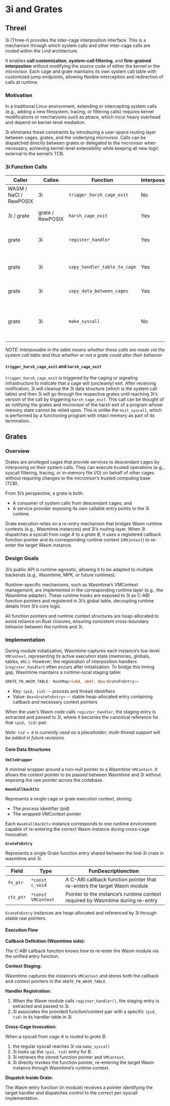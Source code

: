 # 3i and Grates

## ThreeI

3i (Three-I) provides the inter-cage interposition interface. This is a mechanism through which system calls and other inter-cage calls are routed within the Lind architecture.

It enables **call customization**, **system-call filtering**, and **fine-grained interpostion** without modifying the source code of either the kernel or the microvisor. Each cage and grate maintains its own system call table with customized jump endpoints, allowing flexible interception and redirection of calls at runtime.

### Motivation

In a traditional Linux environment, extending or intercepting system calls (e.g., adding a new filesystem, tracing, or filtering calls) requires kernel modifications or mechanisms such as ptrace, which incur heavy overhead and depend on kernel-level mediation.

3i eliminates these constraints by introducing a user-space routing layer between cages, grates, and the underlying microvisor. Calls can be dispatched directly between grates or delegated to the microvisor when necessary, achieving kernel-level extensibility while keeping all new logic external to the kernel’s TCB.

### 3i Function Calls 

|           Caller           |       Callee     |           Function            |  Interposable | Remarks |
|----------------------------|------------------|-------------------------------|---------------|---------------|
|   WASM / NaCl / RawPOSIX   |         3i       | `trigger_harsh_cage_exit`     |      No       |See detailed explaination below|
|         3i / grate         | grate / RawPOSIX | `harsh_cage_exit`             |      Yes      |See detailed explaination below|
|           grate            |         3i       | `register_handler`            |      Yes      |Register new handler information to syscall table|
|           grate            |         3i       | `copy_handler_table_to_cage`  |      Yes      |Passes the handler table to the target cage|
|           grate            |         3i       | `copy_data_between_cages`     |      Yes      |Copies memory across cages|
|           grate            |         3i       | `make_syscall`                |      No       |Route the call to the corresponding handler and deal with error situations|

*NOTE: Interposable in the table means whether these calls are made via the system call table and thus whether or not a grate could alter their behavior*

#### `trigger_harsh_cage_exit` and `harsh_cage_exit`  

`trigger_harsh_cage_exit` is triggered by the caging or signaling infrastructure to indicate that a cage will (uncleanly) exit. After receiving notification, 3i will cleanup the 3i data structure (which is the system call table) and then 3i will go through the respective grates until reaching 3i's version of the call by triggering `harsh_cage_exit`. This call can be thought of as notifying the grates and microvisor of the harsh exit of a program whose memory state cannot be relied upon. This is unlike the `exit_syscall`, which is performed by a functioning program with intact memory as part of its termination.. 

## Grates

### Overview

Grates are privileged cages that provide services to descendant cages by interposing on their system calls. They can execute trusted operations (e.g., syscall filtering, tracing, or in-memory file I/O) on behalf of other cages without requiring changes to the microvisor’s trusted computing base (TCB).

From 3i’s perspective, a grate is both:

- A consumer of system calls from descendant cages, and
- A service provider exposing its own callable entry points to the 3i runtime.

Grate execution relies on a re-entry mechanism that bridges Wasm runtime contexts (e.g., Wasmtime instances) and 3i’s routing layer.
When 3i dispatches a syscall from _cage A_ to a _grate B_, it uses a registered callback function pointer and its corresponding runtime context (`VMContext`) to re-enter the target Wasm instance.

### Design Goals

3i’s public API is runtime-agnostic, allowing it to be adapted to multiple backends (e.g., Wasmtime, MPK, or future runtimes).

Runtime-specific mechanisms, such as Wasmtime’s VMContext management, are implemented in the corresponding runtime layer (e.g., the Wasmtime adapter). These runtime hooks are exposed to 3i as C-ABI function pointers and registered in 3i’s global table, decoupling runtime details from 3i’s core logic.

All function pointers and runtime context structures are heap-allocated to avoid reliance on Rust closures, ensuring consistent cross-boundary behavior between the runtime and 3i.

### Implementation

During module initialization, Wasmtime captures each instance’s low-level `VMContext`, representing its active execution state (memories, globals, tables, etc.). However, the registration of interposition handlers (`register_handler`) often occurs after initialization. To bridge this timing gap, Wasmtime maintains a runtime-local staging table:

```rust
GRATE_FN_WASM_TABLE: HashMap<(u64, u64), Box<GrateFnEntry>>
```

- Key: `(pid, tid)` -- process and thread identifiers
- Value: `Box<GrateFnEntry>` -- stable heap-allocated entry containing callback and necessary context pointers

When the user’s Wasm code calls `register_handler`, the staging entry is extracted and passed to 3i, where it becomes the canonical reference for that `(pid, tid)` pair.

_Note: `tid = 0` is currently used as a placeholder; multi-thread support will be added in future revisions._

#### Core Data Structures

**`VmCtxWrapper`**

A minimal wrapper around a non-null pointer to a Wasmtime `VMContext`. It allows the context pointer to be passed between Wasmtime and 3i without exposing the raw pointer across the codebase.

**`WasmCallbackCtx`**

Represents a single cage or grate execution context, storing:

- The process identifier (pid)
- The wrapped VMContext pointer

Each `WasmCallbackCtx` instance corresponds to one runtime environment capable of re-entering the correct Wasm instance during cross-cage invocation.

**`GrateFnEntry`**

Represents a single Grate function entry shared between the lind-3i crate in wasmtime and 3i.

|   Field      |         Type       |                             FunDescriptionction                                   | 
|--------------|--------------------|-----------------------------------------------------------------------------------|
|   `fn_ptr`   |  `*const c_void`   | A C-ABI callback function pointer that re-enters the target Wasm module           |
|   `ctx_ptr`  | `*const VMContext` | Pointer to the instance’s runtime context required by Wasmtime during re-entry    |

`GrateFnEntry` instances are heap-allocated and referenced by 3i through stable raw pointers.

#### Execution Flow

**Callback Definition (Wasmtime side):**

The C-ABI callback function knows how to re-enter the Wasm module via the unified entry function.

**Context Staging:**

Wasmtime captures the instance’s `VMContext` and stores both the callback and context pointers in the `GRATE_FN_WASM_TABLE`.

**Handler Registration:**

1. When the Wasm module calls `register_handler()`, the staging entry is extracted and passed to 3i.
2. 3i associates the provided function/context pair with a specific `(pid, tid)` in its handler table in 3i.

**Cross-Cage Invocation:**

When a syscall from _cage A_ is routed to _grate B_:

1. the regular syscall reaches 3i via `make_syscall`
2. 3i looks up the `(pid, tid)` entry for B.
3. 3i retrieves the stored function pointer and `VMContext`.
4. 3i directly invokes the function pointer, re-entering the target Wasm instance through Wasmtime’s runtime context.

**Dispatch Inside Grate:**

The Wasm entry function (in module) receives a pointer identifying the target handler and dispatches control to the correct per-syscall implementation.
